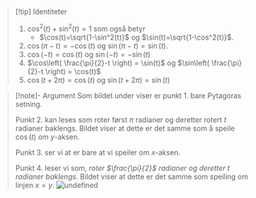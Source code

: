 > [!tip] Identiteter
> 1. $\cos^2(t)+\sin^2(t) = 1$ som også betyr
>     - $\cos(t)=\sqrt{1-\sin^2(t)}$ og $\sin(t)=\sqrt{1-\cos^2(t)}$.
> 2. $\cos(\pi - t) = -\cos(t)$ og $\sin(\pi-t) = \sin(t)$.
> 3. $\cos(-t) = \cos(t)$ og $\sin(-t) = -\sin(t)$
> 4. $\cos\left( \frac{\pi}{2}-t \right) = \sin(t)$ og $\sin\left( \frac{\pi}{2}-t \right) = \cos(t)$
> 5. $\cos(t+2\pi) = \cos(t)$ og $\sin(t+2\pi) = \sin(t)$

> [!note]- Argument 
> Som bildet under viser er punkt 1. bare Pytagoras setning.
> 
> Punkt  2. kan leses som roter først $\pi$ radianer og deretter rotert $t$ radianer baklengs. Bildet viser at dette er det samme som å speile $\cos(t)$ om $y$-aksen.
> 
> Punkt 3. ser vi at er bare at vi speiler om $x$-aksen.
> 
> Punkt 4. leser vi som, *roter $\frac{\pi}{2}$ radianer og deretter $t$ radianer baklengs*. Bildet viser at dette er det samme som speiling om linjen $x=y$. 
> ![undefined](Files/shapes%20at%2024-08-22%2012.26.52.svg)

